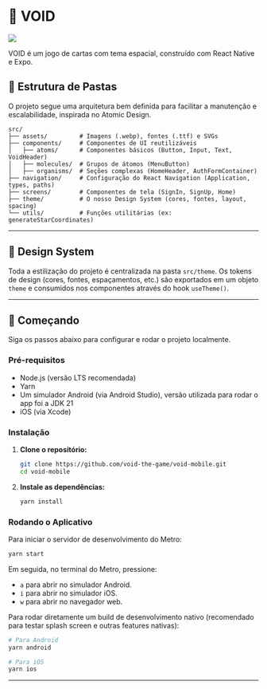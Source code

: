 # 🚀 VOID

<p align="left">
  <a href="https://skillicons.dev">
    <img src="https://skillicons.dev/icons?i=react,ts,yarn" />
  </a>
</p>

VOID é um jogo de cartas com tema espacial, construído com React Native e Expo.

## 📂 Estrutura de Pastas

O projeto segue uma arquitetura bem definida para facilitar a manutenção e escalabilidade, inspirada no Atomic Design.

```
src/
├── assets/         # Imagens (.webp), fontes (.ttf) e SVGs
├── components/     # Componentes de UI reutilizáveis
│   ├── atoms/      # Componentes básicos (Button, Input, Text, VoidHeader)
│   ├── molecules/  # Grupos de átomos (MenuButton)
│   ├── organisms/  # Seções complexas (HomeHeader, AuthFormContainer)
├── navigation/     # Configuração do React Navigation (Application, types, paths)
├── screens/        # Componentes de tela (SignIn, SignUp, Home)
├── theme/          # O nosso Design System (cores, fontes, layout, spacing)
└── utils/          # Funções utilitárias (ex: generateStarCoordinates)
```

---

## 🎨 Design System

Toda a estilização do projeto é centralizada na pasta `src/theme`. Os tokens de design (cores, fontes, espaçamentos, etc.) são exportados em um objeto `theme` e consumidos nos componentes através do hook `useTheme()`.

---

## 🏁 Começando

Siga os passos abaixo para configurar e rodar o projeto localmente.

### Pré-requisitos

* Node.js (versão LTS recomendada)
* Yarn
* Um simulador Android (via Android Studio), versão utilizada para rodar o app foi a JDK 21
* iOS (via Xcode)

### Instalação

1.  **Clone o repositório:**
    ```bash
    git clone https://github.com/void-the-game/void-mobile.git
    cd void-mobile
    ```

2.  **Instale as dependências:**
    ```bash
    yarn install
    ```

### Rodando o Aplicativo

Para iniciar o servidor de desenvolvimento do Metro:
```bash
yarn start
```

Em seguida, no terminal do Metro, pressione:
* `a` para abrir no simulador Android.
* `i` para abrir no simulador iOS.
* `w` para abrir no navegador web.

Para rodar diretamente um build de desenvolvimento nativo (recomendado para testar splash screen e outras features nativas):
```bash
# Para Android
yarn android

# Para iOS
yarn ios
```
---